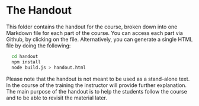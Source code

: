 # The Handout

This folder contains the handout for the course, broken down into one Markdown
file for each part of the course. You can access each part via Github, by
clicking on the file. Alternatively, you can generate a single HTML file by
doing the following:

```bash
  cd handout
  npm install
  node build.js > handout.html
```

Please note that the handout is not meant to be used as a stand-alone text. In
the course of the training the instructor will provide further explanation.
The main purpose of the handout is to help the students follow the course and
to be able to revisit the material later.